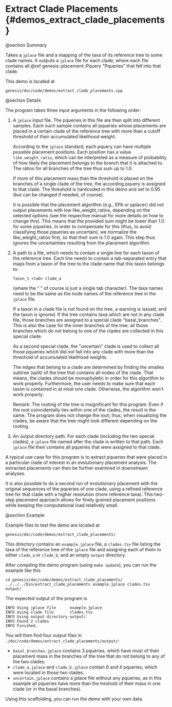 Extract Clade Placements {#demos_extract_clade_placements}
===========

@section Summary

Takes a `jplace` file and a mapping of the taxa of its reference tree to some clade names.
It outputs a `jplace` file for each clade, where each file contains all
@ref genesis::placement::Pquery "Pqueries" that fell into that clade.

This demo is located at

    genesis/doc/code/demos/extract_clade_placements.cpp

@section Details

The program takes three input arguments in the following order:

 1. A `jplace` input file. The pqueries in this file are then split into different samples. Each
    such sample contains all pqueries whose placements are placed in a certain clade of the
    reference tree with more than a cutoff threshold of their accumulated likelihood weight.

    According to the `jplace` standard, each pquery can have multiple possible placement positions.
    Each position has a value `like_weight_ratio`, which can be interpreted as a measure of
    probability of how likely the placement belongs to the branch that it is attached to.
    The ratios for all branches of the tree thus sum up to 1.0.

    If more of this placement mass than the threshold is placed on the branches of a single
    clade of the tree, the according pquery is assigned to that clade. The threshold is
    hardcoded in this demo and set to 0.95 (but can be changed if needed, of course).

    It is possible that the placement algorithm (e.g., EPA or pplacer) did not output placements
    with low like_weight_ratios, depending on the selected options (see the respective manual
    for more details on how to change this). This means that the provided sum might be lower
    than 1.0 for some pqueries. In order to compensate for this (thus, to avoid classifying those
    pqueries as uncertain), we normalize the like_weight_ratios first, so that their sum is 1.0
    again. This step thus ignores the uncertainties resulting from the placement algorithm.
 2. A path to a file, which needs to contain a single line for each taxon of the reference tree.
    Each line needs to contain a tab-separated entry that maps from a taxon of the tree to the
    clade name that this taxon belongs to:

        Taxon_1 <tab> clade_a

    (where the " <tab> " of course is just a single tab character).
    The taxa names need to be the same as the node names of the reference tree in the `jplace` file.

    If a taxon in a clade file is not found on the tree, a warning is issued, and the taxon is
    ignored. If the tree contains taxa which are not in any clade file, those branches are
    assigned to a special clade "basal_branches". This is also the case for the inner branches
    of the tree: all those branches which do not belong to one of the clades are collected in
    this special clade.

    As a second special clade, the "uncertain" clade is used to collect all those pqueries
    which did not fall into any clade with more than the threshold of accumulated likelihood
    weights.

    The edges that belong to a clade are determined by finding the smalles subtree (split) of
    the tree that contains all nodes of the clade. That means, the clades should be monophyletic
    in order for this algorithm to work properly. Furthermore, the user needs to make sure that
    each taxon is contained in at most one clade. Otherwise, the algorithm won't work properly.

    Remark: The rooting of the tree is insignificant for this program. Even if the root
    coincidentally lies within one of the clades, the result is the same. The program does not
    change the root; thus, when visualizing the clades, be aware that the tree might look different
    depending on the rooting.
 3. An output directory path. For each clade (including the two special clades), a `jplace` file
    named after the clade is written to that path. Each `jplace` file then contains all pqueries
    that were assigned to that clade.

A typical use case for this program is to extract pqueries that were placed in a particular
clade of interest in an evolutionary placement analysis. The extracted placements can then be
further examined in downstream analyses.

It is also possible to do a second run of evolutionary placement with the original sequences of
the pqueries of one clade, using a refined reference tree for that clade with a higher resolution
(more reference taxa). This two-step placement approach allows for finely grained
placement positions while keeping the computational load relatively small.

@section Example

Example files to test the demo are located at

    genesis/doc/code/demos/extract_clade_placements/

This directory contains an `example.jplace` file, a `clades.tsv` file listing the taxa of the
reference tree of the `jplace` file and assigning each of them to either `clade_a` or `clade_b`,
and an empty `output` directory.

After compiling the demo program (using `make update`), you can run the example like this

    cd genesis/doc/code/demos/extract_clade_placements/
    ../../../bin/extract_clade_placements example.jplace clades.tsv output/

The expected output of the program is

    INFO Using jplace file      example.jplace
    INFO Using clade file       clades.tsv
    INFO Using output directory output/
    INFO Found 2 clades
    INFO Finished.

You will then find four output files in `./doc/code/demos/extract_clade_placements/output/`:

 *  `basal_branches.jplace` contains 3 pqueries, which have most of their placement mass in the
    branches of the tree that do not belong to any of the two clades.
 *  `clade_a.jplace` and `clade_b.jplace` contain 6 and 4 pqueries, which were located in those
    two clades.
 *  `uncertain.jplace` contains a jplace file without any pqueries, as in this example all
    pqueries have more than the treshold of their mass in one clade (or in the basal branches).

Using this scaffolding, you can run the demo with your own data.
